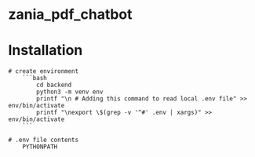 # zania_pdf_chatbot

# Installation
    # create environment
        ```bash
            cd backend
            python3 -m venv env
            printf "\n # Adding this command to read local .env file" >> env/bin/activate
            printf "\nexport \$(grep -v '^#' .env | xargs)" >> env/bin/activate
        ```

    # .env file contents
        PYTHONPATH